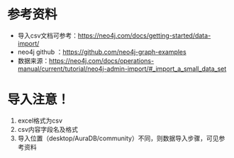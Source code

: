# 参考资料
* 导入csv文档可参考：https://neo4j.com/docs/getting-started/data-import/
* neo4j github ：https://github.com/neo4j-graph-examples
* 数据来源：https://neo4j.com/docs/operations-manual/current/tutorial/neo4j-admin-import/#_import_a_small_data_set

# 导入注意！
1. excel格式为csv
2. csv内容字段名及格式
3. 导入位置（desktop/AuraDB/community）不同，则数据导入步骤，可见参考资料
